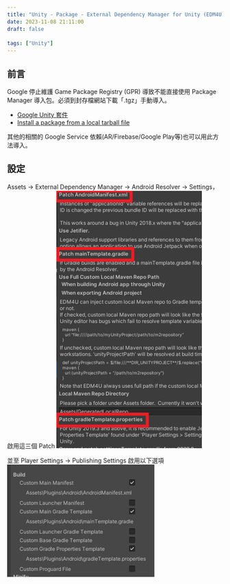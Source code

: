 ```yaml
---
title: "Unity - Package - External Dependency Manager for Unity (EDM4U)"
date: 2023-11-08 21:11:00
draft: false

tags: ["Unity"]
---
```


## 前言
Google 停止維護 Game Package Registry (GPR) 導致不能直接使用 Package Manager 導入包。必須到封存檔網站下載「.tgz」手動導入。

- [Google Unity 套件](https://developers.google.com/unity/archive?hl=zh-tw#external_dependency_manager_for_unity)
- [Install a package from a local tarball file](https://docs.unity3d.com/Manual/upm-ui-tarball.html)

其他的相關的 Google Service 依賴(AR/Firebase/Google Play等)也可以用此方法導入。

## 設定
Assets → External Dependency Manager → Android  Resolver → Settings，啟用這三個 Patch 
![EDM4U_01](/images/EDM4U_01.png)

並至 Player Settings → Publishing Settings 啟用以下選項
![EDM4U_02](/images/EDM4U_02.png)
